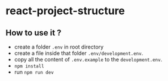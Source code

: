 # react-project-structure
## How to use it ?
- create a folder `.env` in root directory
- create a file inside that folder `.env/development.env`.
- copy all the content of `.env.example` to the `development.env`.
- `npm install`
- run `npm run dev`
